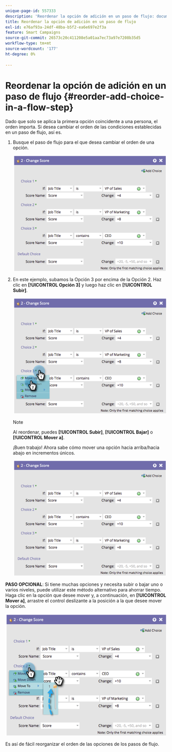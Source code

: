 ```yaml
---
unique-page-id: 557333
description: 'Reordenar la opción de adición en un paso de flujo: documentos de Marketo, documentación del producto'
title: Reordenar la opción de adición en un paso de flujo
exl-id: e76af93a-24df-48ba-b5f2-ea6e697e2f3a
feature: Smart Campaigns
source-git-commit: 26573c20c411208e5a01aa7ec73a97e7208b35d5
workflow-type: tm+mt
source-wordcount: '177'
ht-degree: 0%

---
```


# Reordenar la opción de adición en un paso de flujo {#reorder-add-choice-in-a-flow-step}

Dado que solo se aplica la primera opción coincidente a una persona, el orden importa. Si desea cambiar el orden de las condiciones establecidas en un paso de flujo, así es.

1. Busque el paso de flujo para el que desea cambiar el orden de una opción.

   ![](assets/reorder-add-choice-in-a-flow-step-1.png)

1. En este ejemplo, subamos la Opción 3 por encima de la Opción 2. Haz clic en **[!UICONTROL Opción 3]** y luego haz clic en **[!UICONTROL Subir]**.

   ![](assets/reorder-add-choice-in-a-flow-step-2.png)

   >[!NOTE]
   >
   >Al reordenar, puedes **[!UICONTROL Subir]**, **[!UICONTROL Bajar]** o **[!UICONTROL Mover a]**.

   ¡Buen trabajo! Ahora sabe cómo mover una opción hacia arriba/hacia abajo en incrementos únicos.

   ![](assets/reorder-add-choice-in-a-flow-step-3.png)

**PASO OPCIONAL**: Si tiene muchas opciones y necesita subir o bajar uno o varios niveles, puede utilizar este método alternativo para ahorrar tiempo. Haga clic en la opción que desee mover y, a continuación, en **[!UICONTROL Mover a]**, arrastre el control deslizante a la posición a la que desee mover la opción.

![](assets/reorder-add-choice-in-a-flow-step-4.png)

Es así de fácil reorganizar el orden de las opciones de los pasos de flujo.
